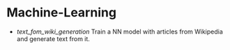 # Machine-Learning

-  	*text_fom_wiki_generation* 
Train a NN model with articles from Wikipedia and generate text from it.
